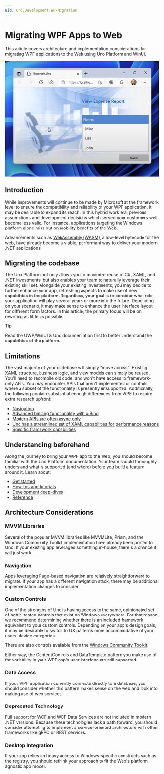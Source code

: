 ```yaml
---
uid: Uno.Development.WPFMigration
---
```


# Migrating WPF Apps to Web

This article covers architecture and implementation considerations for migrating WPF applications to the Web using Uno Platform and WinUI.

![A WPF app migrated to the web with Uno platform](Assets/migrated-app.png)

## Introduction

While improvements will continue to be made by Microsoft at the framework level to ensure the compatibility and reliability of your WPF application, it may be desirable to expand its reach. In this hybrid work era, previous assumptions and development decisions which served your customers well become less valid. For instance, applications targeting the Windows platform alone miss out on mobility benefits of the Web.

Advancements such as [WebAssembly (WASM)](https://developer.mozilla.org/docs/WebAssembly), a low-level bytecode for the web, have already become a viable, performant way to deliver your modern .NET applications.

## Migrating the codebase

The Uno Platform not only allows you to maximize reuse of C#, XAML, and .NET investments, but also enables your team to naturally leverage their existing skill set. Alongside your existing investments, you may decide to further enhance your app, refreshing aspects to make use of new capabilities in the platform. Regardless, your goal is to consider what role your application will play several years or more into the future. Depending on your scenario, it may make sense to enhance the user interface layout for different form factors. In this article, the primary focus will be on rewriting as little as possible.

> [!TIP]
> Read the UWP/WinUI & Uno documentation first to better understand the capabilities of the platform.

## Limitations

The vast majority of your codebase will simply "move across". Existing XAML structure, business logic, and view models can simply be reused. You'll need to recompile old code, and won't have access to framework-only APIs. You may encounter APIs that aren't implemented or controls where a subset of the functionality is presently unsupported. Additionally, the following contain substantial enough differences from WPF to require extra research upfront:

* [Navigation](https://docs.microsoft.com/windows/apps/design/basics/navigate-between-two-pages)
* [Advanced binding functionality with x:Bind](https://docs.microsoft.com/windows/uwp/xaml-platform/x-bind-markup-extension)
* [Modern APIs are often async only](https://docs.microsoft.com/windows/uwp/threading-async/call-asynchronous-apis-in-csharp-or-visual-basic)
* [Uno has a streamlined set of XAML capabilities for performance reasons](https://docs.microsoft.com/windows/uwp/xaml-platform/xaml-overview)
* [Specific framework capabilities](https://github.com/robloo/PublicDocs/blob/master/UWPvsWPF.md)

## Understanding beforehand

Along the journey to bring your WPF app to the Web, you should become familiar with the Uno Platform documentation. Your team should thoroughly understand what is supported (and where) before you build a feature around it. Learn about:

* [Get started](https://platform.uno/docs/articles/get-started.html)
* [How-tos and tutorials](https://platform.uno/docs/articles/tutorials-intro.html)
* [Development deep-dives](https://platform.uno/docs/articles/using-uno-ui.html)
* [Reference](https://platform.uno/docs/articles/implemented-views.html)

## Architecture Considerations

### MVVM Libraries

Several of the popular MVVM libraries like MVVMLite, Prism, and the Windows Community Toolkit implementation have already been ported to Uno. If your existing app leverages something in-house, there's a chance it will just work.

### Navigation

Apps leveraging Page-based navigation are relatively straightforward to migrate. If your app has a different navigation stack, there may be additional implementation changes to consider.

### Custom Controls

One of the strengths of Uno is having access to the same, opinionated set of battle-tested controls that exist on Windows everywhere. For that reason, we recommend determining whether there is an included framework equivalent to your custom controls. Depending on your app's design goals, it may be desirable to switch to UX patterns more accommodative of your users' device categories.

There are also controls available from the [Windows Community Toolkit](uno-community-toolkit.md).

Either way, the ContentControls and DataTemplate pattern you make use of for variability in your WPF app's user interface are still supported.

### Data Access

If your WPF application currently connects directly to a database, you should consider whether this pattern makes sense on the web and look into making use of web services.

### Deprecated Technology

Full support for WCF and WCF Data Services are not included in modern .NET versions. Because these technologies lack a path forward, you should consider attempting to implement a service-oriented architecture with other frameworks like gRPC or REST services.

### Desktop Integration

If your app relies on heavy access to Windows-specific constructs such as the registry, you should rethink your approach to fit the Web's platform agnostic app model.
